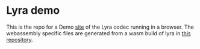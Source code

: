 # Lyra demo

This is the repo for a Demo [site](https://lyra-69165.web.app/) of the Lyra codec running in a browser.
The webassembly specific files are generated from a wasm build of lyra
in [this repository](https://github.com/simplertc-io/lyra). 
